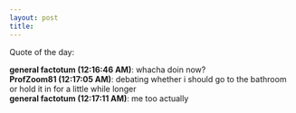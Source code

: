 ```yaml
---
layout: post
title: 
---
```


Quote of the day:

<div class="quote">
<b>general factotum<span class="im-time"> (12:16:46 AM)</span></b>: whacha doin now?<br>
<b>ProfZoom81<span class="im-time"> (12:17:05 AM)</span></b>: debating whether i
should go to the bathroom or hold it in for a little
while longer<br>
<b>general factotum<span class="im-time"> (12:17:11 AM)</span></b>: me too actually

</div>
